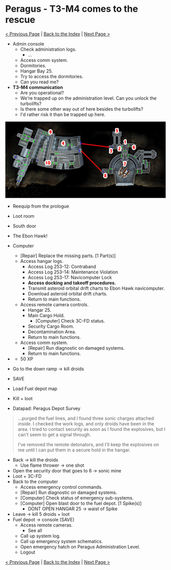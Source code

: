 # Peragus - T3-M4 comes to the rescue

[< Previous Page](../01_Peragus.md) |
[Back to the Index](../index.md) |
[Next Page >](./03_Peragus.md)

- Admin console
  - Check administration logs.
    - ...
  - Access comm system.
  - Dormitories.
  - Hangar Bay 25.
  - Try to access the dormitories.
  - Can you read me?
- **T3-M4 communication**
  - Are you operational?
  - We're trapped up on the administration level. Can you unlock the turbolifts?
  - Is there some other way out of here besides the turbolifts?
  - I'd rather risk it than be trapped up here.

![](img/02_Peragus/02_Peragus_map.png)

- Reequip from the prologue
- Loot room
- South door
- The Ebon Hawk!
- Computer
  - [Repair] Replace the missing parts. [1 Part(s)]
  - Access hangar logs.
    - Access Log 253-12: Contraband
    - Access Log 253-14: Maintenance Violation
    - Access Log 253-17: Navicomputer Lock
    - **Access docking and takeoff procedures.**
    - Transmit asteroid orbital drift charts to Ebon Hawk navicomputer.
    - Download asteroid orbital drift charts.
    - Return to main functions.
  - Access remote camera controls.
    - Hangar 25.
    - Main Cargo Hold.
      - [Computer] Check 3C-FD status.
    - Security Cargo Room.
    - Decontamination Area.
    - Return to main functions.
  - Access comm system.
    - [Repair] Run diagnostic on damaged systems.
    - Return to main functions.
- + 50 XP
- Go to the down ramp -> kill droids
- SAVE

- Load Fuel depot map
- Kill + loot
- Datapad: Peragus Depot Survey

> ...purged the fuel lines, and I found three sonic charges attached *inside.*
> I checked the work logs, and only droids have been in the area.
> I tried to contact security as soon as I found the explosives,
> but I can't seem to get a signal through.
> 
> I've removed the remote detonators, and I'll keep the explosives on me until
> I can put them in a secure hold in the hangar.


- Back -> kill the droids
  - Use flame thrower -> one shot
- Open the security door that goes to 6 -> sonic mine
- Loot + 3C-FD
- Back to the computer
  - Access emergency control commands.
  - [Repair] Run diagnostic on damaged systems.
  - [Computer] Check status of emergency sub-systems.
  - [Computer] Open blast door to the fuel depot. [1 Spike(s)]
    - DONT OPEN HANGAR 25 -> waist of Spike
- Leave -> kill 5 droids + loot
- Fuel depot -> console (SAVE)
    - Access remote cameras.
        - See all
    - Call up system log.
    - Call up emergency system schematics.
    - Open emergency hatch on Peragus Administration Level.
    - Logout


[< Previous Page](./01_Peragus.md) |
[Back to the Index](../index.md) |
[Next Page >](./03_Peragus.md)
